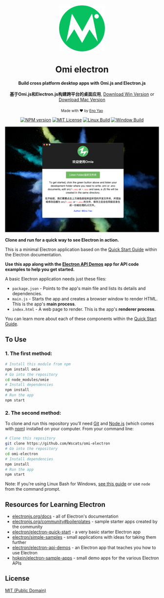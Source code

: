 <div align="center">
<p><img width="150" src="assets/png/logo.png"></p>

<h1>Omi electron</h1>

<p>
  <strong>Build cross platform desktop apps with Omi.js and Electron.js</strong>
  <br /><br />
  <strong>基于Omi.js和Electron.js构建跨平台的桌面应用</strong>,
  <a href="https://github.com/Wscats/omi-electron/releases/tag/1.1">Download Win Version</a>
  or
  <a href="https://github.com/Wscats/omi-electron/releases/tag/1.0">Download Mac Version</a>
</p>

<p>
  <sub>Made with ❤︎ by
    <a href="https://github.com/Wscats">Eno Yao</a>
  </sub>
</p>

<p>
<a href="https://github.com/Wscats/news"><img src="https://wscats.github.io/Angular-news/news/image/npm.svg" alt="NPM version"></a>
<a href="https://github.com/Wscats/news"><img src="https://wscats.github.io/Angular-news/news/image/mit.svg" alt="MIT License"></a>
<a href="https://github.com/Wscats/news"><img src="https://wscats.github.io/Angular-news/news/image/linux.svg" alt="Linux Build"></a>
<a href="https://github.com/Wscats/news"><img src="https://wscats.github.io/Angular-news/news/image/windows.svg" alt="Window Build"/></a>
</p>

</div>

<img src="assets/png/screenshot.png" />

**Clone and run for a quick way to see Electron in action.**

This is a minimal Electron application based on the [Quick Start Guide](https://electronjs.org/docs/tutorial/quick-start) within the Electron documentation.

**Use this app along with the [Electron API Demos](https://electronjs.org/#get-started) app for API code examples to help you get started.**

A basic Electron application needs just these files:

- `package.json` - Points to the app's main file and lists its details and dependencies.
- `main.js` - Starts the app and creates a browser window to render HTML. This is the app's **main process**.
- `index.html` - A web page to render. This is the app's **renderer process**.

You can learn more about each of these components within the [Quick Start Guide](https://electronjs.org/docs/tutorial/quick-start).

## To Use

### 1. The first method:
```bash
# Install this module from npm
npm install omie
# Go into the repository
cd node_modules/omie
# Install dependencies
npm install
# Run the app
npm start
```

### 2. The second method:

To clone and run this repository you'll need [Git](https://git-scm.com) and [Node.js](https://nodejs.org/en/download/) (which comes with [npm](http://npmjs.com)) installed on your computer. From your command line:

```bash
# Clone this repository
git clone https://github.com/Wscats/omi-electron
# Go into the repository
cd omi-electron
# Install dependencies
npm install
# Run the app
npm start
```

Note: If you're using Linux Bash for Windows, [see this guide](https://www.howtogeek.com/261575/how-to-run-graphical-linux-desktop-applications-from-windows-10s-bash-shell/) or use `node` from the command prompt.

## Resources for Learning Electron

- [electronjs.org/docs](https://electronjs.org/docs) - all of Electron's documentation
- [electronjs.org/community#boilerplates](https://electronjs.org/community#boilerplates) - sample starter apps created by the community
- [electron/electron-quick-start](https://github.com/electron/electron-quick-start) - a very basic starter Electron app
- [electron/simple-samples](https://github.com/electron/simple-samples) - small applications with ideas for taking them further
- [electron/electron-api-demos](https://github.com/electron/electron-api-demos) - an Electron app that teaches you how to use Electron
- [hokein/electron-sample-apps](https://github.com/hokein/electron-sample-apps) - small demo apps for the various Electron APIs

## License

[MIT (Public Domain)](LICENSE.md)
